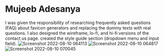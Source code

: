 # Mujeeb Adesanya
I was given the responsibility of researching frequently asked questions (FAQ) about favicon generators and replacing the dummy texts with real questions. I also designed the wireframe, lo-fi, and hi-fi versions of the contact us page.
created the style guide section (dropdown menu and input field).
![Screenshot 2022-08-10 064113](https://user-images.githubusercontent.com/105396972/183830932-31e55a50-e3a5-4e14-880e-179d83d23ff2.JPG)
![Screenshot 2022-08-10 064817](https://user-images.githubusercontent.com/105396972/183832012-f6a9ab98-33b4-414b-bb2f-441de75ff173.JPG)
![Screenshot 2022-08-10 070045](https://user-images.githubusercontent.com/105396972/183833940-b635f95c-3397-474a-8679-90cd5397547d.JPG)
